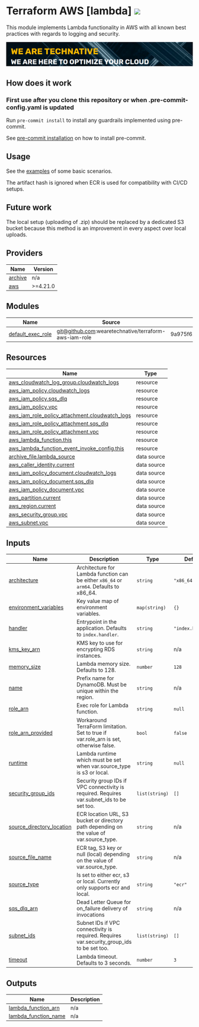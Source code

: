 # Terraform AWS [lambda] ![](https://img.shields.io/github/workflow/status/TechNative-B-V/terraform-aws-module-name/tflint.yaml?style=plastic)

This module implements Lambda functionality in AWS with all known best practices with regards to logging and security.

[![](we-are-technative.png)](https://www.technative.nl)

## How does it work

### First use after you clone this repository or when .pre-commit-config.yaml is updated

Run `pre-commit install` to install any guardrails implemented using pre-commit.

See [pre-commit installation](https://pre-commit.com/#install) on how to install pre-commit.

## Usage

See the [examples](./examples) of some basic scenarios.

The artifact hash is ignored when ECR is used for compatibility with CI/CD setups.

## Future work

The local setup (uploading of .zip) should be replaced by a dedicated S3 bucket because this method is an improvement in every aspect over local uploads.

<!-- BEGIN_TF_DOCS -->
## Providers

| Name | Version |
|------|---------|
| <a name="provider_archive"></a> [archive](#provider\_archive) | n/a |
| <a name="provider_aws"></a> [aws](#provider\_aws) | >=4.21.0 |

## Modules

| Name | Source | Version |
|------|--------|---------|
| <a name="module_default_exec_role"></a> [default\_exec\_role](#module\_default\_exec\_role) | git@github.com:wearetechnative/terraform-aws-iam-role | 9a975f62956b6c4f2593c169d06d1cfe8aad36be |

## Resources

| Name | Type |
|------|------|
| [aws_cloudwatch_log_group.cloudwatch_logs](https://registry.terraform.io/providers/hashicorp/aws/latest/docs/resources/cloudwatch_log_group) | resource |
| [aws_iam_policy.cloudwatch_logs](https://registry.terraform.io/providers/hashicorp/aws/latest/docs/resources/iam_policy) | resource |
| [aws_iam_policy.sqs_dlq](https://registry.terraform.io/providers/hashicorp/aws/latest/docs/resources/iam_policy) | resource |
| [aws_iam_policy.vpc](https://registry.terraform.io/providers/hashicorp/aws/latest/docs/resources/iam_policy) | resource |
| [aws_iam_role_policy_attachment.cloudwatch_logs](https://registry.terraform.io/providers/hashicorp/aws/latest/docs/resources/iam_role_policy_attachment) | resource |
| [aws_iam_role_policy_attachment.sqs_dlq](https://registry.terraform.io/providers/hashicorp/aws/latest/docs/resources/iam_role_policy_attachment) | resource |
| [aws_iam_role_policy_attachment.vpc](https://registry.terraform.io/providers/hashicorp/aws/latest/docs/resources/iam_role_policy_attachment) | resource |
| [aws_lambda_function.this](https://registry.terraform.io/providers/hashicorp/aws/latest/docs/resources/lambda_function) | resource |
| [aws_lambda_function_event_invoke_config.this](https://registry.terraform.io/providers/hashicorp/aws/latest/docs/resources/lambda_function_event_invoke_config) | resource |
| [archive_file.lambda_source](https://registry.terraform.io/providers/hashicorp/archive/latest/docs/data-sources/file) | data source |
| [aws_caller_identity.current](https://registry.terraform.io/providers/hashicorp/aws/latest/docs/data-sources/caller_identity) | data source |
| [aws_iam_policy_document.cloudwatch_logs](https://registry.terraform.io/providers/hashicorp/aws/latest/docs/data-sources/iam_policy_document) | data source |
| [aws_iam_policy_document.sqs_dlq](https://registry.terraform.io/providers/hashicorp/aws/latest/docs/data-sources/iam_policy_document) | data source |
| [aws_iam_policy_document.vpc](https://registry.terraform.io/providers/hashicorp/aws/latest/docs/data-sources/iam_policy_document) | data source |
| [aws_partition.current](https://registry.terraform.io/providers/hashicorp/aws/latest/docs/data-sources/partition) | data source |
| [aws_region.current](https://registry.terraform.io/providers/hashicorp/aws/latest/docs/data-sources/region) | data source |
| [aws_security_group.vpc](https://registry.terraform.io/providers/hashicorp/aws/latest/docs/data-sources/security_group) | data source |
| [aws_subnet.vpc](https://registry.terraform.io/providers/hashicorp/aws/latest/docs/data-sources/subnet) | data source |

## Inputs

| Name | Description | Type | Default | Required |
|------|-------------|------|---------|:--------:|
| <a name="input_architecture"></a> [architecture](#input\_architecture) | Architecture for Lambda function can be either `x86_64` or `arm64`. Defaults to x86\_64. | `string` | `"x86_64"` | no |
| <a name="input_environment_variables"></a> [environment\_variables](#input\_environment\_variables) | Key value map of environment variables. | `map(string)` | `{}` | no |
| <a name="input_handler"></a> [handler](#input\_handler) | Entrypoint in the application. Defaults to `index.handler`. | `string` | `"index.handler"` | no |
| <a name="input_kms_key_arn"></a> [kms\_key\_arn](#input\_kms\_key\_arn) | KMS key to use for encrypting RDS instances. | `string` | n/a | yes |
| <a name="input_memory_size"></a> [memory\_size](#input\_memory\_size) | Lambda memory size. Defaults to 128. | `number` | `128` | no |
| <a name="input_name"></a> [name](#input\_name) | Prefix name for DynamoDB. Must be unique within the region. | `string` | n/a | yes |
| <a name="input_role_arn"></a> [role\_arn](#input\_role\_arn) | Exec role for Lambda function. | `string` | `null` | no |
| <a name="input_role_arn_provided"></a> [role\_arn\_provided](#input\_role\_arn\_provided) | Workaround TerraForm limitation. Set to true if var.role\_arn is set, otherwise false. | `bool` | `false` | no |
| <a name="input_runtime"></a> [runtime](#input\_runtime) | Lambda runtime which must be set when var.source\_type is s3 or local. | `string` | `null` | no |
| <a name="input_security_group_ids"></a> [security\_group\_ids](#input\_security\_group\_ids) | Security group IDs if VPC connectivity is required. Requires var.subnet\_ids to be set too. | `list(string)` | `[]` | no |
| <a name="input_source_directory_location"></a> [source\_directory\_location](#input\_source\_directory\_location) | ECR location URL, S3 bucket or directory path depending on the value of var.source\_type. | `string` | n/a | yes |
| <a name="input_source_file_name"></a> [source\_file\_name](#input\_source\_file\_name) | ECR tag, S3 key or null (local) depending on the value of var.source\_type. | `string` | n/a | yes |
| <a name="input_source_type"></a> [source\_type](#input\_source\_type) | Is set to either ecr, s3 or local. Currently only supports ecr and local. | `string` | `"ecr"` | no |
| <a name="input_sqs_dlq_arn"></a> [sqs\_dlq\_arn](#input\_sqs\_dlq\_arn) | Dead Letter Queue for on\_failure delivery of invocations | `string` | n/a | yes |
| <a name="input_subnet_ids"></a> [subnet\_ids](#input\_subnet\_ids) | Subnet IDs if VPC connectivity is required. Requires var.security\_group\_ids to be set too. | `list(string)` | `[]` | no |
| <a name="input_timeout"></a> [timeout](#input\_timeout) | Lambda timeout. Defaults to 3 seconds. | `number` | `3` | no |

## Outputs

| Name | Description |
|------|-------------|
| <a name="output_lambda_function_arn"></a> [lambda\_function\_arn](#output\_lambda\_function\_arn) | n/a |
| <a name="output_lambda_function_name"></a> [lambda\_function\_name](#output\_lambda\_function\_name) | n/a |
<!-- END_TF_DOCS -->
